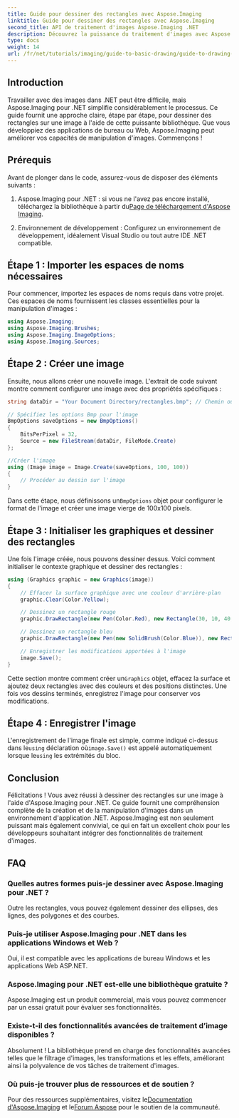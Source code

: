 ```yaml
---
title: Guide pour dessiner des rectangles avec Aspose.Imaging
linktitle: Guide pour dessiner des rectangles avec Aspose.Imaging
second_title: API de traitement d'images Aspose.Imaging .NET
description: Découvrez la puissance du traitement d'images avec Aspose.Imaging pour .NET dans ce guide complet. Apprenez à créer et à manipuler des images, en vous concentrant plus particulièrement sur le dessin de rectangles avec des couleurs et des tailles personnalisées.
type: docs
weight: 14
url: /fr/net/tutorials/imaging/guide-to-basic-drawing/guide-to-drawing-rectangle/
---
```

## Introduction

Travailler avec des images dans .NET peut être difficile, mais Aspose.Imaging pour .NET simplifie considérablement le processus. Ce guide fournit une approche claire, étape par étape, pour dessiner des rectangles sur une image à l'aide de cette puissante bibliothèque. Que vous développiez des applications de bureau ou Web, Aspose.Imaging peut améliorer vos capacités de manipulation d'images. Commençons !

## Prérequis

Avant de plonger dans le code, assurez-vous de disposer des éléments suivants :

1.  Aspose.Imaging pour .NET : si vous ne l'avez pas encore installé, téléchargez la bibliothèque à partir du[Page de téléchargement d'Aspose Imaging](https://releases.aspose.com/imaging/net/).

2. Environnement de développement : Configurez un environnement de développement, idéalement Visual Studio ou tout autre IDE .NET compatible.

## Étape 1 : Importer les espaces de noms nécessaires

Pour commencer, importez les espaces de noms requis dans votre projet. Ces espaces de noms fournissent les classes essentielles pour la manipulation d'images :

```csharp
using Aspose.Imaging;
using Aspose.Imaging.Brushes;
using Aspose.Imaging.ImageOptions;
using Aspose.Imaging.Sources;
```

## Étape 2 : Créer une image

Ensuite, nous allons créer une nouvelle image. L'extrait de code suivant montre comment configurer une image avec des propriétés spécifiques :

```csharp
string dataDir = "Your Document Directory/rectangles.bmp"; // Chemin où l'image sera enregistrée

// Spécifiez les options Bmp pour l'image
BmpOptions saveOptions = new BmpOptions()
{
    BitsPerPixel = 32,
    Source = new FileStream(dataDir, FileMode.Create)
};

//Créer l'image
using (Image image = Image.Create(saveOptions, 100, 100))
{
    // Procéder au dessin sur l'image
}
```

 Dans cette étape, nous définissons un`BmpOptions` objet pour configurer le format de l'image et créer une image vierge de 100x100 pixels.

## Étape 3 : Initialiser les graphiques et dessiner des rectangles

Une fois l'image créée, nous pouvons dessiner dessus. Voici comment initialiser le contexte graphique et dessiner des rectangles :

```csharp
using (Graphics graphic = new Graphics(image))
{
    // Effacer la surface graphique avec une couleur d'arrière-plan
    graphic.Clear(Color.Yellow);

    // Dessinez un rectangle rouge
    graphic.DrawRectangle(new Pen(Color.Red), new Rectangle(30, 10, 40, 80));

    // Dessinez un rectangle bleu
    graphic.DrawRectangle(new Pen(new SolidBrush(Color.Blue)), new Rectangle(10, 30, 80, 40));

    // Enregistrer les modifications apportées à l'image
    image.Save();
}
```

 Cette section montre comment créer un`Graphics` objet, effacez la surface et ajoutez deux rectangles avec des couleurs et des positions distinctes. Une fois vos dessins terminés, enregistrez l'image pour conserver vos modifications.

## Étape 4 : Enregistrer l'image

 L'enregistrement de l'image finale est simple, comme indiqué ci-dessus dans le`using` déclaration où`image.Save()` est appelé automatiquement lorsque le`using` les extrémités du bloc.

## Conclusion

Félicitations ! Vous avez réussi à dessiner des rectangles sur une image à l'aide d'Aspose.Imaging pour .NET. Ce guide fournit une compréhension complète de la création et de la manipulation d'images dans un environnement d'application .NET. Aspose.Imaging est non seulement puissant mais également convivial, ce qui en fait un excellent choix pour les développeurs souhaitant intégrer des fonctionnalités de traitement d'images.

## FAQ

### Quelles autres formes puis-je dessiner avec Aspose.Imaging pour .NET ?
Outre les rectangles, vous pouvez également dessiner des ellipses, des lignes, des polygones et des courbes.

### Puis-je utiliser Aspose.Imaging pour .NET dans les applications Windows et Web ?
Oui, il est compatible avec les applications de bureau Windows et les applications Web ASP.NET.

### Aspose.Imaging pour .NET est-elle une bibliothèque gratuite ?
Aspose.Imaging est un produit commercial, mais vous pouvez commencer par un essai gratuit pour évaluer ses fonctionnalités.

### Existe-t-il des fonctionnalités avancées de traitement d’image disponibles ?
Absolument ! La bibliothèque prend en charge des fonctionnalités avancées telles que le filtrage d'images, les transformations et les effets, améliorant ainsi la polyvalence de vos tâches de traitement d'images.

### Où puis-je trouver plus de ressources et de soutien ?
 Pour des ressources supplémentaires, visitez le[Documentation d'Aspose.Imaging](https://reference.aspose.com/imaging/net/) et le[Forum Aspose](https://forum.aspose.com/) pour le soutien de la communauté.